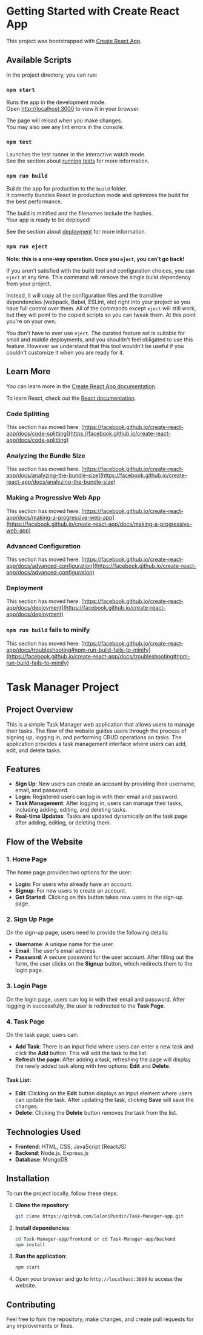 # Getting Started with Create React App

This project was bootstrapped with [Create React App](https://github.com/facebook/create-react-app).

## Available Scripts

In the project directory, you can run:

### `npm start`

Runs the app in the development mode.\
Open [http://localhost:3000](http://localhost:3000) to view it in your browser.

The page will reload when you make changes.\
You may also see any lint errors in the console.

### `npm test`

Launches the test runner in the interactive watch mode.\
See the section about [running tests](https://facebook.github.io/create-react-app/docs/running-tests) for more information.

### `npm run build`

Builds the app for production to the `build` folder.\
It correctly bundles React in production mode and optimizes the build for the best performance.

The build is minified and the filenames include the hashes.\
Your app is ready to be deployed!

See the section about [deployment](https://facebook.github.io/create-react-app/docs/deployment) for more information.

### `npm run eject`

**Note: this is a one-way operation. Once you `eject`, you can't go back!**

If you aren't satisfied with the build tool and configuration choices, you can `eject` at any time. This command will remove the single build dependency from your project.

Instead, it will copy all the configuration files and the transitive dependencies (webpack, Babel, ESLint, etc) right into your project so you have full control over them. All of the commands except `eject` will still work, but they will point to the copied scripts so you can tweak them. At this point you're on your own.

You don't have to ever use `eject`. The curated feature set is suitable for small and middle deployments, and you shouldn't feel obligated to use this feature. However we understand that this tool wouldn't be useful if you couldn't customize it when you are ready for it.

## Learn More

You can learn more in the [Create React App documentation](https://facebook.github.io/create-react-app/docs/getting-started).

To learn React, check out the [React documentation](https://reactjs.org/).

### Code Splitting

This section has moved here: [https://facebook.github.io/create-react-app/docs/code-splitting](https://facebook.github.io/create-react-app/docs/code-splitting)

### Analyzing the Bundle Size

This section has moved here: [https://facebook.github.io/create-react-app/docs/analyzing-the-bundle-size](https://facebook.github.io/create-react-app/docs/analyzing-the-bundle-size)

### Making a Progressive Web App

This section has moved here: [https://facebook.github.io/create-react-app/docs/making-a-progressive-web-app](https://facebook.github.io/create-react-app/docs/making-a-progressive-web-app)

### Advanced Configuration

This section has moved here: [https://facebook.github.io/create-react-app/docs/advanced-configuration](https://facebook.github.io/create-react-app/docs/advanced-configuration)

### Deployment

This section has moved here: [https://facebook.github.io/create-react-app/docs/deployment](https://facebook.github.io/create-react-app/docs/deployment)

### `npm run build` fails to minify

This section has moved here: [https://facebook.github.io/create-react-app/docs/troubleshooting#npm-run-build-fails-to-minify](https://facebook.github.io/create-react-app/docs/troubleshooting#npm-run-build-fails-to-minify)

# Task Manager Project

## Project Overview

This is a simple Task Manager web application that allows users to manage their tasks. The flow of the website guides users through the process of signing up, logging in, and performing CRUD operations on tasks. The application provides a task management interface where users can add, edit, and delete tasks.

## Features

- **Sign Up**: New users can create an account by providing their username, email, and password.
- **Login**: Registered users can log in with their email and password.
- **Task Management**: After logging in, users can manage their tasks, including adding, editing, and deleting tasks.
- **Real-time Updates**: Tasks are updated dynamically on the task page after adding, editing, or deleting them.

## Flow of the Website

### 1. **Home Page**
The home page provides two options for the user:
- **Login**: For users who already have an account.
- **Signup**: For new users to create an account.
- **Get Started**: Clicking on this button takes new users to the sign-up page.

### 2. **Sign Up Page**
On the sign-up page, users need to provide the following details:
- **Username**: A unique name for the user.
- **Email**: The user's email address.
- **Password**: A secure password for the user account.
After filling out the form, the user clicks on the **Signup** button, which redirects them to the login page.

### 3. **Login Page**
On the login page, users can log in with their email and password. After logging in successfully, the user is redirected to the **Task Page**.

### 4. **Task Page**
On the task page, users can:
- **Add Task**: There is an input field where users can enter a new task and click the **Add** button. This will add the task to the list.
- **Refresh the page**: After adding a task, refreshing the page will display the newly added task along with two options: **Edit** and **Delete**.

#### Task List:
- **Edit**: Clicking on the **Edit** button displays an input element where users can update the task. After updating the task, clicking **Save** will save the changes.
- **Delete**: Clicking the **Delete** button removes the task from the list.

## Technologies Used

- **Frontend**: HTML, CSS, JavaScript (ReactJS)
- **Backend**: Node.js, Express.js
- **Database**: MongoDB

## Installation

To run the project locally, follow these steps:

1. **Clone the repository**:
    ```bash
    git clone https://github.com/SaloniPundir/Task-Manager-app.git
    ```

2. **Install dependencies**:
    ```bash
    cd Task-Manager-app/frontend or cd Task-Manager-app/backend
    npm install
    ```

3. **Run the application**:
    ```bash
    npm start
    ```

4. Open your browser and go to `http://localhost:3000` to access the website.

## Contributing

Feel free to fork the repository, make changes, and create pull requests for any improvements or fixes.


